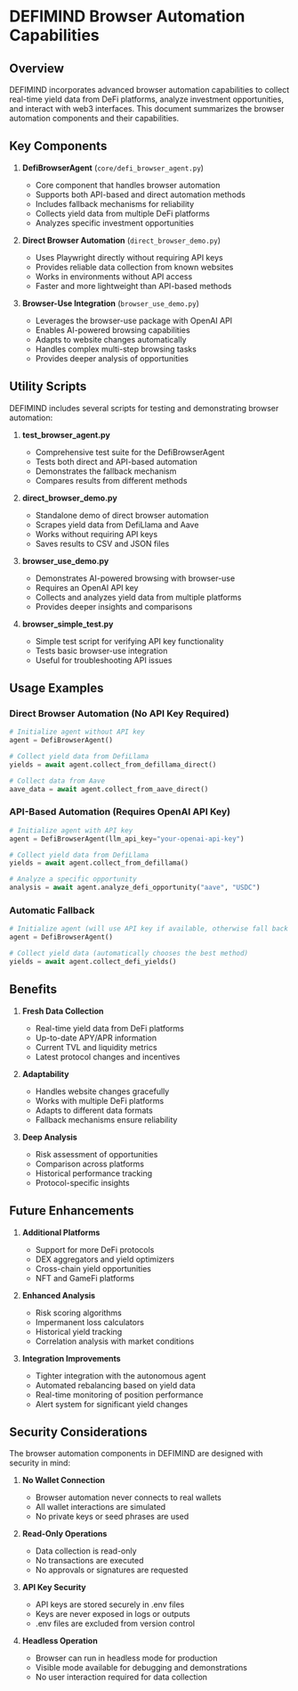# DEFIMIND Browser Automation Capabilities

## Overview

DEFIMIND incorporates advanced browser automation capabilities to collect real-time yield data from DeFi platforms, analyze investment opportunities, and interact with web3 interfaces. This document summarizes the browser automation components and their capabilities.

## Key Components

1. **DefiBrowserAgent** (`core/defi_browser_agent.py`)
   - Core component that handles browser automation
   - Supports both API-based and direct automation methods
   - Includes fallback mechanisms for reliability
   - Collects yield data from multiple DeFi platforms
   - Analyzes specific investment opportunities

2. **Direct Browser Automation** (`direct_browser_demo.py`)
   - Uses Playwright directly without requiring API keys
   - Provides reliable data collection from known websites
   - Works in environments without API access
   - Faster and more lightweight than API-based methods

3. **Browser-Use Integration** (`browser_use_demo.py`)
   - Leverages the browser-use package with OpenAI API
   - Enables AI-powered browsing capabilities
   - Adapts to website changes automatically
   - Handles complex multi-step browsing tasks
   - Provides deeper analysis of opportunities

## Utility Scripts

DEFIMIND includes several scripts for testing and demonstrating browser automation:

1. **test_browser_agent.py**
   - Comprehensive test suite for the DefiBrowserAgent
   - Tests both direct and API-based automation
   - Demonstrates the fallback mechanism
   - Compares results from different methods

2. **direct_browser_demo.py**
   - Standalone demo of direct browser automation
   - Scrapes yield data from DefiLlama and Aave
   - Works without requiring API keys
   - Saves results to CSV and JSON files

3. **browser_use_demo.py**
   - Demonstrates AI-powered browsing with browser-use
   - Requires an OpenAI API key
   - Collects and analyzes yield data from multiple platforms
   - Provides deeper insights and comparisons

4. **browser_simple_test.py**
   - Simple test script for verifying API key functionality
   - Tests basic browser-use integration
   - Useful for troubleshooting API issues

## Usage Examples

### Direct Browser Automation (No API Key Required)

```python
# Initialize agent without API key
agent = DefiBrowserAgent()

# Collect yield data from DefiLlama
yields = await agent.collect_from_defillama_direct()

# Collect data from Aave
aave_data = await agent.collect_from_aave_direct()
```

### API-Based Automation (Requires OpenAI API Key)

```python
# Initialize agent with API key
agent = DefiBrowserAgent(llm_api_key="your-openai-api-key")

# Collect yield data from DefiLlama
yields = await agent.collect_from_defillama()

# Analyze a specific opportunity
analysis = await agent.analyze_defi_opportunity("aave", "USDC")
```

### Automatic Fallback

```python
# Initialize agent (will use API key if available, otherwise fall back to direct automation)
agent = DefiBrowserAgent()

# Collect yield data (automatically chooses the best method)
yields = await agent.collect_defi_yields()
```

## Benefits

1. **Fresh Data Collection**
   - Real-time yield data from DeFi platforms
   - Up-to-date APY/APR information
   - Current TVL and liquidity metrics
   - Latest protocol changes and incentives

2. **Adaptability**
   - Handles website changes gracefully
   - Works with multiple DeFi platforms
   - Adapts to different data formats
   - Fallback mechanisms ensure reliability

3. **Deep Analysis**
   - Risk assessment of opportunities
   - Comparison across platforms
   - Historical performance tracking
   - Protocol-specific insights

## Future Enhancements

1. **Additional Platforms**
   - Support for more DeFi protocols
   - DEX aggregators and yield optimizers
   - Cross-chain yield opportunities
   - NFT and GameFi platforms

2. **Enhanced Analysis**
   - Risk scoring algorithms
   - Impermanent loss calculators
   - Historical yield tracking
   - Correlation analysis with market conditions

3. **Integration Improvements**
   - Tighter integration with the autonomous agent
   - Automated rebalancing based on yield data
   - Real-time monitoring of position performance
   - Alert system for significant yield changes

## Security Considerations

The browser automation components in DEFIMIND are designed with security in mind:

1. **No Wallet Connection**
   - Browser automation never connects to real wallets
   - All wallet interactions are simulated
   - No private keys or seed phrases are used

2. **Read-Only Operations**
   - Data collection is read-only
   - No transactions are executed
   - No approvals or signatures are requested

3. **API Key Security**
   - API keys are stored securely in .env files
   - Keys are never exposed in logs or outputs
   - .env files are excluded from version control

4. **Headless Operation**
   - Browser can run in headless mode for production
   - Visible mode available for debugging and demonstrations
   - No user interaction required for data collection 